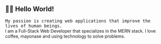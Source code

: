 <h2 align="left"> 👨‍💻 Hello World!</h2>
<p align="left">
<samp>My passion is creating web applications that improve the lives of human beings.</samp><br/>
I am a Full-Stack Web Developer that specializes in the MERN stack. I love coffee, mayonase and using technology to solve problems.
</p>
